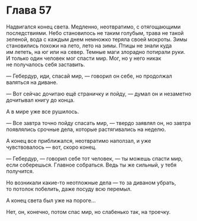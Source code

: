 # Глава 57

Надвигался конец света. Медленно, неотвратимо, с отягощающими последствиями. Небо становилось не таким голубым, трава не такой зеленой, вода с каждым днем немножко теряла своей мокроты. Зимы становились похожи на лето, лето на зимы. Птицы не знали куда им лететь, на юг или на север. Темные маги злорадно потирали руки. И только один человек мог спасти мир. Мог, но у него никак не получалось себя заставить.

— Гебердур, иди, спасай мир, — говорил он себе, но продолжал валяться на диване.

— Вот сейчас дочитаю ещё страничку и пойду, — думал он и незаметно дочитывал книгу до конца.

А в мире уже все рушилось.

— Все завтра точно пойду спасать мир, — твердо заявлял он, но завтра появлялись срочные дела, которые растягивались на неделю.

А конец все приближался, неотвратимо наползал, и уже чувствовалось — вот, скоро конец.

— Гебердур, — говорил себе тот человек, — ты можешь спасти мир, если соберешься. Главное собраться. Ведь ты же сильный, у тебя получится.

Но возникали какие-то неотложные дела — то за диваном убрать, то потолок побелить, даже посуду всю перемыл. 

А конец света был уже на пороге...

Нет, он, конечно, потом спас мир, но слабенько так, на троечку.

